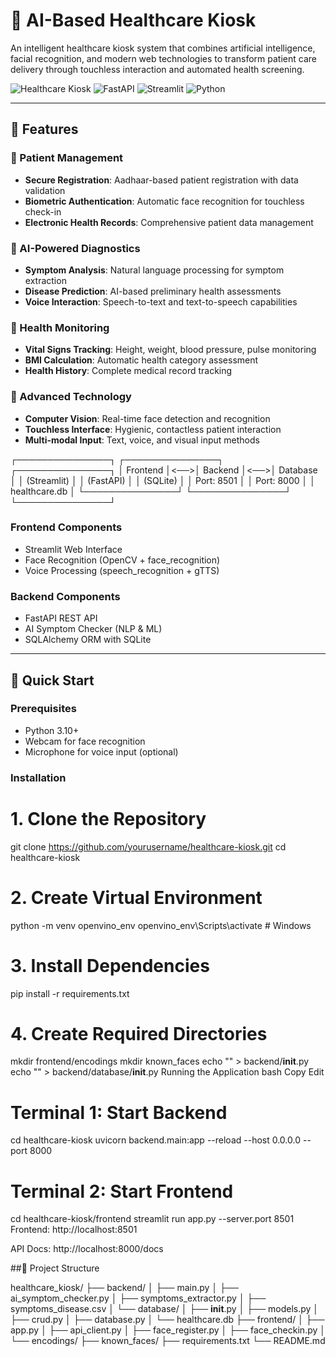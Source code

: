 # 🏥 AI-Based Healthcare Kiosk

An intelligent healthcare kiosk system that combines artificial intelligence, facial recognition, and modern web technologies to transform patient care delivery through touchless interaction and automated health screening.

![Healthcare Kiosk](https://img.shields.io/badge/AI-Healthcare-blue) ![FastAPI](https://img.shields.io/badge/FastAPI-0.104.1-green) ![Streamlit](https://img.shields.io/badge/Streamlit-1.28.1-red) ![Python](https://img.shields.io/badge/Python-3.10+-blue)

---

## 🌟 Features

### 🔐 Patient Management
- **Secure Registration**: Aadhaar-based patient registration with data validation
- **Biometric Authentication**: Automatic face recognition for touchless check-in
- **Electronic Health Records**: Comprehensive patient data management

### 🤖 AI-Powered Diagnostics
- **Symptom Analysis**: Natural language processing for symptom extraction
- **Disease Prediction**: AI-based preliminary health assessments
- **Voice Interaction**: Speech-to-text and text-to-speech capabilities

### 💓 Health Monitoring
- **Vital Signs Tracking**: Height, weight, blood pressure, pulse monitoring
- **BMI Calculation**: Automatic health category assessment
- **Health History**: Complete medical record tracking

### 🎥 Advanced Technology
- **Computer Vision**: Real-time face detection and recognition
- **Touchless Interface**: Hygienic, contactless patient interaction
- **Multi-modal Input**: Text, voice, and visual input methods

┌───────────────┐ ┌───────────────┐ ┌───────────────┐
│ Frontend │<──>│ Backend │<──>│ Database │
│ (Streamlit) │ │ (FastAPI) │ │ (SQLite) │
│ Port: 8501 │ │ Port: 8000 │ │ healthcare.db │
└───────────────┘ └───────────────┘ └───────────────┘


### Frontend Components
- Streamlit Web Interface
- Face Recognition (OpenCV + face_recognition)
- Voice Processing (speech_recognition + gTTS)

### Backend Components
- FastAPI REST API
- AI Symptom Checker (NLP & ML)
- SQLAlchemy ORM with SQLite

---

## 🚀 Quick Start

### Prerequisites
- Python 3.10+
- Webcam for face recognition
- Microphone for voice input (optional)

### Installation

# 1. Clone the Repository
git clone https://github.com/yourusername/healthcare-kiosk.git
cd healthcare-kiosk

# 2. Create Virtual Environment
python -m venv openvino_env
openvino_env\Scripts\activate  # Windows

# 3. Install Dependencies
pip install -r requirements.txt

# 4. Create Required Directories
mkdir frontend/encodings
mkdir known_faces
echo "" > backend/__init__.py
echo "" > backend/database/__init__.py
Running the Application
bash
Copy
Edit
# Terminal 1: Start Backend
cd healthcare-kiosk
uvicorn backend.main:app --reload --host 0.0.0.0 --port 8000

# Terminal 2: Start Frontend
cd healthcare-kiosk/frontend
streamlit run app.py --server.port 8501
Frontend: http://localhost:8501

API Docs: http://localhost:8000/docs

##📁 Project Structure


healthcare_kiosk/
├── backend/
│   ├── main.py
│   ├── ai_symptom_checker.py
│   ├── symptoms_extractor.py
│   ├── symptoms_disease.csv
│   └── database/
│       ├── __init__.py
│       ├── models.py
│       ├── crud.py
│       ├── database.py
│       └── healthcare.db
├── frontend/
│   ├── app.py
│   ├── api_client.py
│   ├── face_register.py
│   ├── face_checkin.py
│   └── encodings/
├── known_faces/
├── requirements.txt
└── README.md
